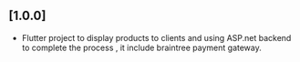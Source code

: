 ## [1.0.0]

* Flutter project to display products to clients and using ASP.net backend to complete the process , it include braintree payment gateway.
